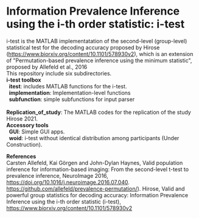 # Information Prevalence Inference using the i-th order statistic: i-test
i-test is the MATLAB implementatation of the second-level (group-level) statistical test for the decoding accuracy proposed by Hirose (https://www.biorxiv.org/content/10.1101/578930v2), which is an extension of "Permutation-based prevalence inference using the minimum statistic", proposed by Allefeld et al., 2016<br>
This repository include six subdirectories.<br>
<b>i-test toolbox</b><br>
&ensp;<b>itest</b>: includes MATLAB functions for the i-test.<br>
&ensp;<b>implementation</b>: Implementation-level functions<br>
&ensp;<b>subfunction</b>: simple subfunctions for input parser<br>
<br>
<b> Replication_of_study</b>: The MATLAB codes for the replication of the study Hirose 2021.
<br>
<b>Accessory tools</b><br>
&ensp;<b>GUI</b>: Simple GUI apps.<br>
&ensp;<b>woid</b>: i-test without identical distribution among participants (Under Construction).<br>

<b>References</b><br>
Carsten Allefeld, Kai Görgen and John-Dylan Haynes, Valid population inference for information-based imaging: From the second-level t-test to prevalence inference, NeuroImage 2016, https://doi.org/10.1016/j.neuroimage.2016.07.040. https://github.com/allefeld/prevalence-permutation/).
Hirose, Valid and powerful group statistics for decoding accuracy: Information Prevalence Inference using the i-th order statistic (i-test), https://www.biorxiv.org/content/10.1101/578930v2
